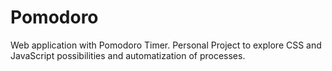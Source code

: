 # Pomodoro
Web application with Pomodoro Timer. Personal Project to explore CSS and JavaScript possibilities and automatization of processes.
